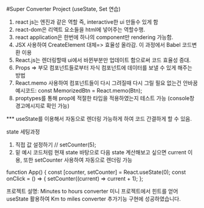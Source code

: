 #Super Converter Project (useState, Set 연습)

1. react js는 엔진과 같은 역할 즉, interactive한 ui 만들수 있게 함
2. react-dom은 리액트 요소들을 html에 넣어주는 역할수행.
3. react application은 한번에 하나의 component만 rendering 가능함.
4. JSX 사용하여 CreateElement 대체=> 효율성 올라감.
   이 과정에서 Babel 코드변환 이용
5. React.js는 렌더링할때 ui에서 바뀐부분만 업데이트 함으로써 코드 효율성 증대.
6. Props => 부모 컴포넌트들로부터 자식 컴포넌트에 데이터를 보낼 수 있게 해주는 방법
7. React.memo 사용하여 컴포넌트들이 다시 그려질때 다시 그릴 필요 없는건 안바꿈
   예시코드: const MemorizedBtn = React.memo(Btn);
8. proptypes를 통해 prop에 적절한 타입을 적용하였는지 테스트 가능 (console창 경고메시지로 확인 가능)


\*\*\* useState를 이용해서 자동으로 렌더링 가능하게 하여 코드 간결하게 할 수 있음.

state 세팅과정

1.  직접 값 설정하기 // setCounter(5);
2.  밑 예시 코드처럼 현재 state 바탕으로 다음 state 계산해보고 싶으면 current 이용, 또한 setCounter 사용하여 자동으로 렌더링 가능

function App() {
const [counter, setCounter] = React.useState(0);
const onClick = () => {
setCounter((current) => current + 1);
};

프로젝트 설명: Minutes to hours converter 미니 프로젝트에서 힌트를 얻어
useState 활용하여 Km to miles converter 추가기능 구현에 성공하였습니다.
